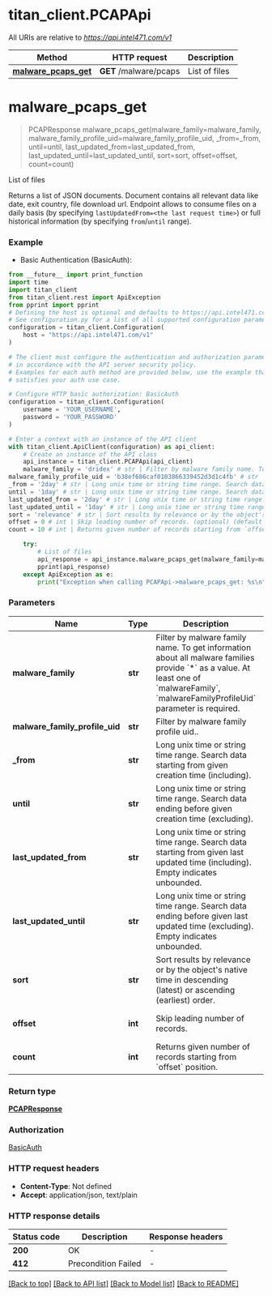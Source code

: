 # titan_client.PCAPApi

All URIs are relative to *https://api.intel471.com/v1*

Method | HTTP request | Description
------------- | ------------- | -------------
[**malware_pcaps_get**](PCAPApi.md#malware_pcaps_get) | **GET** /malware/pcaps | List of files


# **malware_pcaps_get**
> PCAPResponse malware_pcaps_get(malware_family=malware_family, malware_family_profile_uid=malware_family_profile_uid, _from=_from, until=until, last_updated_from=last_updated_from, last_updated_until=last_updated_until, sort=sort, offset=offset, count=count)

List of files

Returns a list of JSON documents. Document contains all relevant data like date, exit country, file download url. Endpoint allows to consume files on a daily basis (by specifying `lastUpdatedFrom=<the last request time>`) or full historical information (by specifying `from`/`until` range). 

### Example

* Basic Authentication (BasicAuth):
```python
from __future__ import print_function
import time
import titan_client
from titan_client.rest import ApiException
from pprint import pprint
# Defining the host is optional and defaults to https://api.intel471.com/v1
# See configuration.py for a list of all supported configuration parameters.
configuration = titan_client.Configuration(
    host = "https://api.intel471.com/v1"
)

# The client must configure the authentication and authorization parameters
# in accordance with the API server security policy.
# Examples for each auth method are provided below, use the example that
# satisfies your auth use case.

# Configure HTTP basic authorization: BasicAuth
configuration = titan_client.Configuration(
    username = 'YOUR_USERNAME',
    password = 'YOUR_PASSWORD'
)

# Enter a context with an instance of the API client
with titan_client.ApiClient(configuration) as api_client:
    # Create an instance of the API class
    api_instance = titan_client.PCAPApi(api_client)
    malware_family = 'dridex' # str | Filter by malware family name. To get information about all malware families provide `*` as a value. At least one of `malwareFamily`, `malwareFamilyProfileUid` parameter is required. (optional)
malware_family_profile_uid = 'b38ef686caf0103866339452d3d1c4fb' # str | Filter by malware family profile uid.. (optional)
_from = '2day' # str | Long unix time or string time range. Search data starting from given creation time (including). (optional)
until = '1day' # str | Long unix time or string time range. Search data ending before given creation time (excluding). (optional)
last_updated_from = '2day' # str | Long unix time or string time range. Search data starting from given last updated time (including). Empty indicates unbounded. (optional)
last_updated_until = '1day' # str | Long unix time or string time range. Search data ending before given last updated time (excluding). Empty indicates unbounded. (optional)
sort = 'relevance' # str | Sort results by relevance or by the object's native time in descending (latest) or ascending (earliest) order. (optional) (default to 'relevance')
offset = 0 # int | Skip leading number of records. (optional) (default to 0)
count = 10 # int | Returns given number of records starting from `offset` position. (optional) (default to 10)

    try:
        # List of files
        api_response = api_instance.malware_pcaps_get(malware_family=malware_family, malware_family_profile_uid=malware_family_profile_uid, _from=_from, until=until, last_updated_from=last_updated_from, last_updated_until=last_updated_until, sort=sort, offset=offset, count=count)
        pprint(api_response)
    except ApiException as e:
        print("Exception when calling PCAPApi->malware_pcaps_get: %s\n" % e)
```

### Parameters

Name | Type | Description  | Notes
------------- | ------------- | ------------- | -------------
 **malware_family** | **str**| Filter by malware family name. To get information about all malware families provide &#x60;*&#x60; as a value. At least one of &#x60;malwareFamily&#x60;, &#x60;malwareFamilyProfileUid&#x60; parameter is required. | [optional] 
 **malware_family_profile_uid** | **str**| Filter by malware family profile uid.. | [optional] 
 **_from** | **str**| Long unix time or string time range. Search data starting from given creation time (including). | [optional] 
 **until** | **str**| Long unix time or string time range. Search data ending before given creation time (excluding). | [optional] 
 **last_updated_from** | **str**| Long unix time or string time range. Search data starting from given last updated time (including). Empty indicates unbounded. | [optional] 
 **last_updated_until** | **str**| Long unix time or string time range. Search data ending before given last updated time (excluding). Empty indicates unbounded. | [optional] 
 **sort** | **str**| Sort results by relevance or by the object&#39;s native time in descending (latest) or ascending (earliest) order. | [optional] [default to &#39;relevance&#39;]
 **offset** | **int**| Skip leading number of records. | [optional] [default to 0]
 **count** | **int**| Returns given number of records starting from &#x60;offset&#x60; position. | [optional] [default to 10]

### Return type

[**PCAPResponse**](PCAPResponse.md)

### Authorization

[BasicAuth](../README.md#BasicAuth)

### HTTP request headers

 - **Content-Type**: Not defined
 - **Accept**: application/json, text/plain

### HTTP response details
| Status code | Description | Response headers |
|-------------|-------------|------------------|
**200** | OK |  -  |
**412** | Precondition Failed |  -  |

[[Back to top]](#) [[Back to API list]](../README.md#documentation-for-api-endpoints) [[Back to Model list]](../README.md#documentation-for-models) [[Back to README]](../README.md)

